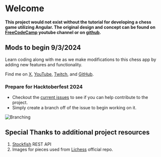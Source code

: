 # Welcome

**This project would not exist without the tutorial for developing a chess game utilizing Angular. The original design and concept can be found on [FreeCodeCamp](https://youtu.be/fJIsqZmQVZQ) youtube channel or on [github](https://awsomecstutorials.github.io/chess-game/).**

## Mods to begin 9/3/2024
Learn coding along with me as we make modifications to this chess app by adding new features and functionality. 

Find me on [X](https://x.com/ProdigalTechie), [YouTube](https://youtube.com/@ProdigalTechie), [Twitch](https://twitch.tv/techprodigal), and [GitHub](https://github.com/ProdigalTechie).


### Prepare for Hacktoberfest 2024 

- Checkout the [current issues](https://github.com/ProdigalTechie/chess/issues) to see if you can help contribute to the project.
- Simply create a branch off of the issue to begin working on it.

![Branching](/chess/src/assets/github-images/Branching.png "Braching.png")

## Special Thanks to additional project resources

1. [Stockfish](https://stockfish.online/) REST API 
2. Images for pieces used from [Lichess](https://github.com/lichess-org) official repo.
